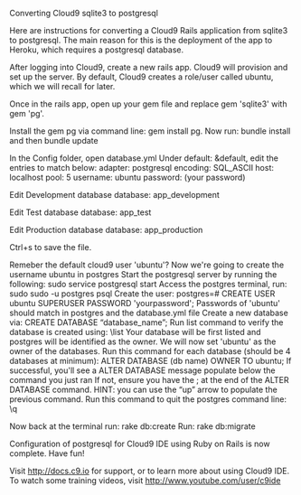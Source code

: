 Converting Cloud9 sqlite3 to postgresql

Here are instructions for converting a Cloud9 Rails application from sqlite3 to postgresql. The main reason for this is the deployment of the app to Heroku, which requires a postgresql database.

After logging into Cloud9, create a new rails app. Cloud9 will provision and set up the server. By default, Cloud9 creates a role/user called ubuntu, which we will recall for later.

Once in the rails app, open up your gem file and replace gem 'sqlite3' with gem 'pg'.

Install the gem pg via command line: gem install pg.
Now run: bundle install and then bundle update

In the  Config folder, open database.yml
Under default: &default, edit the entries to match below:
adapter: postgresql
encoding: SQL_ASCII
host: localhost
pool: 5
username: ubuntu
password: (your password)

Edit Development database
database: app_development

Edit Test database
database: app_test

Edit Production database
database: app_production

Ctrl+s to save the file.

Remeber the default cloud9 user 'ubuntu'? Now we're going to create the username ubuntu in postgres
Start the postgresql server by running the following: sudo service postgresql start
Access the postgres terminal, run: sudo sudo -u postgres psql
Create the user: postgres=# CREATE USER ubuntu SUPERUSER PASSWORD 'yourpassword';
Passwords of 'ubuntu' should match in postgres and the database.yml file
Create a new database via: CREATE DATABASE “database_name”;
Run list command to verify the database is created using: \list
Your database will be first listed and postgres will be identified as the owner.
We will now set 'ubuntu' as the owner of the databases. 
Run this command for each database (should be 4 databases at minimum): ALTER DATABASE (db name) OWNER TO ubuntu;
If successful, you'll see a ALTER DATABASE message populate below the command you just ran
If not, ensure you have the ; at the end of the ALTER DATABASE command.
HINT: you can use the “up” arrow to populate the previous command.
Run this command to quit the postgres command line: \q

Now back at the terminal run: rake db:create
Run: rake db:migrate

Configuration of postgresql for Cloud9 IDE using Ruby on Rails is now complete. Have fun!

Visit http://docs.c9.io for support, or to learn more about using Cloud9 IDE. 
To watch some training videos, visit http://www.youtube.com/user/c9ide
